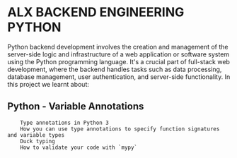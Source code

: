 # ALX BACKEND ENGINEERING PYTHON
Python backend development involves the creation and management of the server-side logic and infrastructure of a web application or software system using the Python programming language. It's a crucial part of full-stack web development, where the backend handles tasks such as data processing, database management, user authentication, and server-side functionality. In this project we learnt about:

## Python - Variable Annotations
```
    Type annotations in Python 3
    How you can use type annotations to specify function signatures and variable types
    Duck typing
    How to validate your code with `mypy`
```
